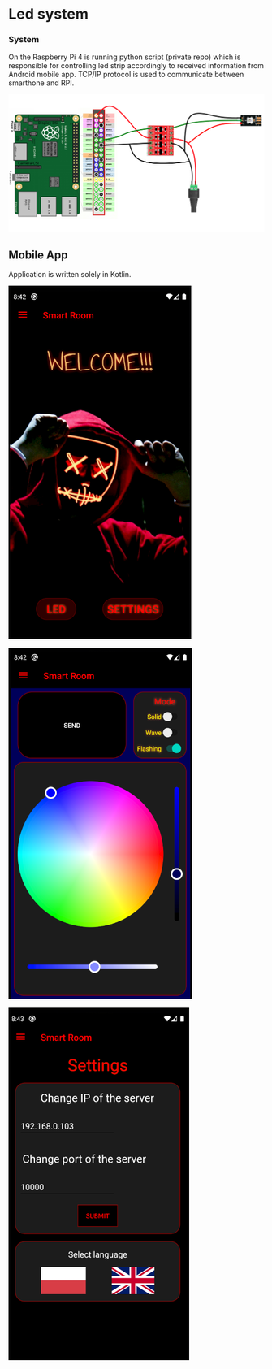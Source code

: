 # Led system

### System

On the Raspberry Pi 4 is running python script (private repo) which is responsible for controlling led strip accordingly to received information from Android mobile app.
TCP/IP protocol is used to communicate between smarthone and RPI.

![img](screenshots/schematProjektu.png)

## Mobile App
  
  Application is written solely in Kotlin.
  
  ![Screenshot](screenshots/ss_1.png)
  
  ![Screenshot](screenshots/ss_2.png)
  
  ![Screenshot](screenshots/ss_3.png)
  
